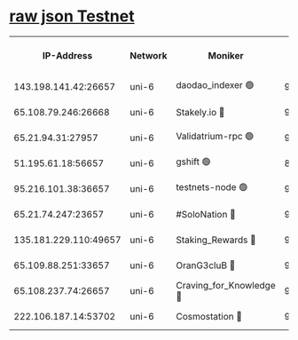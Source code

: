 [raw json Testnet](https://rpc-check.junot.stavr.tech/junot/rpc-junot-result.json)
=


<table><tr><th>IP-Address</th><th>Network</th><th>Moniker</th><th>Latest Block Height</th><th>Earliest Block Height</th><th>Catching Up</th><th>Tx Index</th><th>Voting Power</th><th>Scan Time</th></tr><tr><td>143.198.141.42:26657</td><td>uni-6</td><td>daodao_indexer 🟢</td><td>9090555</td><td>1</td><td>False</td><td>off</td><td>0</td><td>2024-03-21T14:59:12.358400810UTC</td></tr><tr><td>65.108.79.246:26668</td><td>uni-6</td><td>Stakely.io 🔴</td><td>9090549</td><td>1570872</td><td>False</td><td>on</td><td>11</td><td>2024-03-21T14:58:56.378281669UTC</td></tr><tr><td>65.21.94.31:27957</td><td>uni-6</td><td>Validatrium-rpc 🟢</td><td>9090547</td><td>2943363</td><td>False</td><td>on</td><td>0</td><td>2024-03-21T14:58:51.996019382UTC</td></tr><tr><td>51.195.61.18:56657</td><td>uni-6</td><td>gshift 🟢</td><td>8559900</td><td>7691417</td><td>False</td><td>on</td><td>0</td><td>2024-03-21T14:58:39.813546938UTC</td></tr><tr><td>95.216.101.38:36657</td><td>uni-6</td><td>testnets-node 🟢</td><td>9090550</td><td>8116304</td><td>False</td><td>on</td><td>0</td><td>2024-03-21T14:58:58.715031344UTC</td></tr><tr><td>65.21.74.247:23657</td><td>uni-6</td><td>#SoloNation 🔴</td><td>9090555</td><td>8237483</td><td>False</td><td>on</td><td>112</td><td>2024-03-21T14:59:11.521992980UTC</td></tr><tr><td>135.181.229.110:49657</td><td>uni-6</td><td>Staking_Rewards 🔴</td><td>9090558</td><td>8388763</td><td>False</td><td>on</td><td>1008</td><td>2024-03-21T14:59:19.112968164UTC</td></tr><tr><td>65.109.88.251:33657</td><td>uni-6</td><td>OranG3cluB 🔴</td><td>9090557</td><td>8418953</td><td>False</td><td>on</td><td>11</td><td>2024-03-21T14:59:16.728087163UTC</td></tr><tr><td>65.108.237.74:26657</td><td>uni-6</td><td>Craving_for_Knowledge 🔴</td><td>9090554</td><td>8985858</td><td>False</td><td>on</td><td>9004</td><td>2024-03-21T14:59:09.194604564UTC</td></tr><tr><td>222.106.187.14:53702</td><td>uni-6</td><td>Cosmostation 🔴</td><td>9090546</td><td>9017363</td><td>False</td><td>on</td><td>109013</td><td>2024-03-21T14:58:49.606870187UTC</td></tr></table>